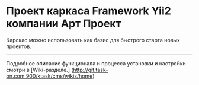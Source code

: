Проект каркаса Framework Yii2 компании Арт Проект
===================================

Карскас можно использовать как базис для быстрого старта новых проектов.

-------
Подробное описание функционала и процесса установки и настройки смотри в [Wiki-разделе.] (http://git.task-on.com:900/ktask/cms/wikis/home)


